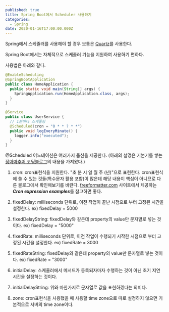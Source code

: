```yaml
---
published: true
title: Spring Boot에서 Scheduler 사용하기
categories:
  - Spring
date: 2020-01-16T17:00:00.000Z
---
```


Spring에서 스케줄러를 사용해야 할 경우 보통은 [Quartz][quartz]를 사용한다.

Spring Boot에서는 자체적으로 스케줄러 기능을 지원하여 사용하기 편하다.

사용법은 아래와 같다.

```java
@EnableScheduling
@SpringBootApplication
public class HomeApplication {
  public static void main(String[] args) {
    SpringApplication.run(HomeApplication.class, args);
  }
}
```

```java
@Service
public class UserService {
  // 1분마다 스케줄링
  @Scheduled(cron = "0 * * ? * *")
  public void logEveryMinute() {
    logger.info("executed");
  }
}
```

@Scheduled 어노테이션은 여러가지 옵션을 제공한다. (아래의 설명은 기본기를 쌓는 [정아마추어 코딩블로그][기본기를 쌓는 정아마추어 코딩블로그]의 내용을 가져왔다.)

1. cron: cron표현식을 지원한다. "초 분 시 일 월 주 (년)"으로 표현한다. cron표현식에 쓸 수 있는 것들(특수문자 활용 포함)이 많은데 해당 내용이 핵심이 아니므로 다른 블로그에서 확인해보기를 바란다. [freeformatter.com][freeformatter] 사이트에서 제공하는 ***Cron expression examples***를 참고하면 좋다.

2. fixedDelay: milliseconds 단위로, 이전 작업이 끝난 시점으로 부터 고정된 시간을 설정한다. ex) fixedDelay = 5000

3. fixedDelayString: fixedDelay와 같은데 property의 value만 문자열로 넣는 것이다. ex) fixedDelay = "5000"

4. fixedRate: milliseconds 단위로, 이전 작업이 수행되기 시작한 시점으로 부터 고정된 시간을 설정한다. ex) fixedRate = 3000

5. fixedRateString: fixedDelay와 같은데 property의 value만 문자열로 넣는 것이다. ex) fixedRate = "3000"

6. initialDelay: 스케줄러에서 메서드가 등록되자마자 수행하는 것이 아닌 초기 지연시간을 설정하는 것이다.

7. initialDelayString: 위와 마찬가지로 문자열로 값을 표현하겠다는 의미다.

8. zone: cron표현식을 사용했을 때 사용할 time zone으로 따로 설정하지 않으면 기본적으로 서버의 time zone이다.

[quartz]: <http://www.quartz-scheduler.org/>
[freeformatter]: <https://www.freeformatter.com/cron-expression-generator-quartz.html>
[기본기를 쌓는 정아마추어 코딩블로그]: <https://jeong-pro.tistory.com/186>